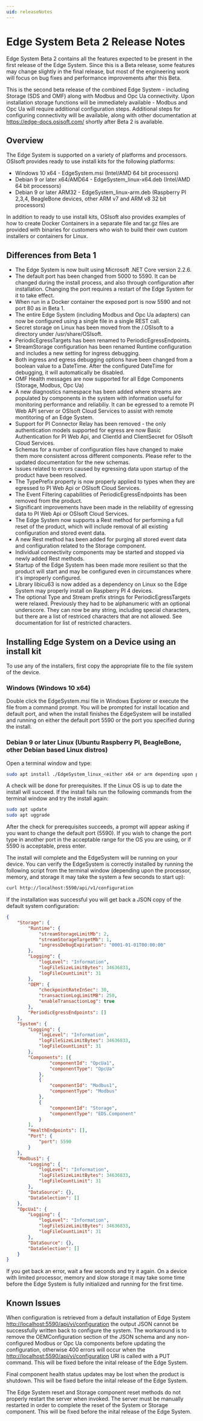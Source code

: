 ```yaml
---
uid: releaseNotes
---
```


# Edge System Beta 2 Release Notes

Edge System Beta 2 contains all the features expected to be present in the first release of the Edge System. Since this is a Beta release, some features may change slightly in the final release, but most of the engineering work will focus on bug fixes and performance improvements after this Beta.

This is the second beta release of the combined Edge System - including Storage (SDS and OMF) along with Modbus and Opc Ua connectivity. Upon installation storage functions will be immediately available - Modbus and Opc Ua will require additional configuration steps. Additional steps for configuring connectivity will be available, along with other documentation at <https://edge-docs.osisoft.com/> shortly after Beta 2 is available.

## Overview

The Edge System is supported on a variety of platforms and processors. OSIsoft provides ready to use install kits for the following platforms:

* Windows 10 x64 - EdgeSystem.msi (Intel/AMD 64 bit processors)
* Debian 9 or later x64/AMD64 - EdgeSystem_linux-x64.deb (Intel/AMD 64 bit processors)
* Debian 9 or later ARM32 - EdgeSystem_linux-arm.deb (Raspberry PI 2,3,4, BeagleBone devices, other ARM v7 and ARM v8 32 bit processors)

In addition to ready to use install kits, OSIsoft also provides examples of how to create Docker Containers in a separate file and tar.gz files are provided with binaries for customers who wish to build their own custom installers or containers for Linux.

## Differences from Beta 1

* The Edge System is now built using Microsoft .NET Core version 2.2.6.
* The default port has been changed from 5000 to 5590. It can be changed during the install process, and also through configuration after installation.  Changing the port requires a restart of the Edge System for it to take effect.
* When run in a Docker container the exposed port is now 5590 and not port 80 as in Beta 1.
* The entire Edge System (including Modbus and Opc Ua adapters) can now be configured using a single file in a single REST call.
* Secret storage on Linux has been moved from the /.OSIsoft to a directory under /usr/share/OSIsoft.
* PeriodicEgressTargets has been renamed to PeriodicEgressEndpoints.
* StreamStorage configuration has been renamed Runtime configuration and includes a new setting for ingress debugging.
* Both ingress and egress debugging options have been changed from a boolean value to a DateTime. After the configured DateTime for debugging, it will automatically be disabled.
* OMF Health messages are now supported for all Edge Components (Storage, Modbus, Opc Ua)
* A new diagnostics namespace has been added where streams are populated by components in the system with information useful for monitoring performance and reliabiliy. It can be egressed to a remote PI Web API server or OSIsoft Cloud Services to assist with remote montitoring of an Edge System.
* Support for PI Connector Relay has been removed - the only authentication models supported for egress are now Basic Authentication for PI Web Api, and ClientId and ClientSecret for OSIsoft Cloud Services.
* Schemas for a number of configuration files have changed to make them more consistent across different components. Please refer to the updated documentation for the new schemas.
* Issues related to errors caused by egressing data upon startup of the product have been resolved.
* The TypePrefix property  is now properly applied to types when they are egressed to PI Web Api or OSIsoft Cloud Services.
* The Event Filtering capabilities of PeriodicEgressEndpoints has been removed from the product.
* Significant improvements have been made in the reliability of egressing data to PI Web Api or OSIsoft Cloud Services.
* The Edge System now supports a Rest method for performing a full reset of the product, which will include removal of all existing configuration and stored event data.
* A new Rest method has been added for purging all stored event data and configuration related to the Storage component.
* Individual connectivity components may be started and stopped via newly added Rest methods.
* Startup of the Edge System has been made more resilient so that the product will start and may be configured even in circumstances where it's improperly configured.
* Library libicu63 is now added as a dependency on Linux so the Edge System may properly install on Raspberry PI 4 devices.
* The optional Type and Stream prefix strings for PeriodicEgressTargets were relaxed. Previously they had to be alphanumeric with an optional underscore. They can now be any string, including special characters, but there are a list of restriced characters that are not allowed. See documentation for list of restricted characters.

## Installing Edge System on a Device using an install kit

To use any of the installers, first copy the appropriate file to the file system of the device.

### Windows (Windows 10 x64)

Double click the EdgeSystem.msi file in Windows Explorer or execute the file from a command prompt. You will be prompted for install location and default port, and when the install finishes the EdgeSystem will be installed and running on either the default port 5590 or the port you specified during the install.

### Debian 9 or later Linux (Ubuntu  Raspberry PI, BeagleBone, other Debian based Linux distros)

Open a terminal window and type:

```bash
sudo apt install ./EdgeSystem_linux_<either x64 or arm depending upon processor>.deb
```

A check will be done for prerequisites. If the Linux OS is up to date the install will succeed. If the install fails run the following commands from the terminal window and try the install again:

```bash
sudo apt update
sudo apt uggrade
```

After the check for prerequisites succeeds, a prompt will appear asking if you want to change the default port (5590). If you wish to change the port type in another port in the acceptable range for the OS you are using, or if 5590 is acceptable, press enter.

The install will complete and the EdgeSystem will be running on your device. You can verify the EdgeSystem is correctly installed by running the following script from the terminal window (depending upon the processor, memory, and storage it may take the system a few seconds to start up):

```bash
curl http://localhost:5590/api/v1/configuration
```

If the installation was successful you will get back a JSON copy of the default system configuration:

```json
{
    "Storage": {
        "Runtime": {
            "streamStorageLimitMb": 2,
            "streamStorageTargetMb": 1,
            "ingressDebugExpiration": "0001-01-01T00:00:00"
        },
        "Logging": {
            "logLevel": "Information",
            "logFileSizeLimitBytes": 34636833,
            "logFileCountLimit": 31
        },
        "OEM": {
            "checkpointRateInSec": 30,
            "transactionLogLimitMB": 250,
            "enableTransactionLog": true
        },
        "PeriodicEgressEndpoints": []
    },
    "System": {
        "Logging": {
            "logLevel": "Information",
            "logFileSizeLimitBytes": 34636833,
            "logFileCountLimit": 31
        },
        "Components": [{
                "componentId": "OpcUa1",
                "componentType": "OpcUa"
            },
            {
                "componentId": "Modbus1",
                "componentType": "Modbus"
            },
            {
                "componentId": "Storage",
                "componentType": "EDS.Component"
            }
        ],
        "HealthEndpoints": [],
        "Port": {
            "port": 5590
        }
    },
    "Modbus1": {
        "Logging": {
            "logLevel": "Information",
            "logFileSizeLimitBytes": 34636833,
            "logFileCountLimit": 31
        },
        "DataSource": {},
        "DataSelection": []
    },
    "OpcUa1": {
        "Logging": {
            "logLevel": "Information",
            "logFileSizeLimitBytes": 34636833,
            "logFileCountLimit": 31
        },
        "DataSource": {},
        "DataSelection": []
    }
}
```

If you get back an error, wait a few seconds and try it again. On a device with limited processor, memory and slow storage it may take some time before the Edge System is fully initialized and running for the first time.

## Known Issues

When configuration is retrieved from a default installation of Edge System <http://localhost:5590/api/vi/configuration> the output JSON cannot be successfully written back to configure the system. The workaround is to remove the OEMConfiguration section of the JSON schema and any non-configured Modbus or Opc Ua components before updating the configuration, otherwise 400 errors will occur when the <http://localhost:5590/api/vi/configuration> URI is called with a PUT command. This will be fixed before the inital release of the Edge System.

Final component health status updates may be lost when the product is shutdown.  This will be fixed before the inital release of the Edge System.

The Edge System reset and Storage component reset methods do not properly restart the server when invoked.  The server must be manually restarted in order to complete the reset of the System or Storage component.  This will be fixed before the inital release of the Edge System.
